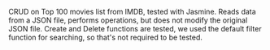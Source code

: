 CRUD on Top 100 movies list from IMDB, tested with Jasmine. Reads data from a JSON file, performs operations, but does not modify the original JSON file.
Create and Delete functions are tested, we used the default filter function for searching, so that's not required to be tested.
